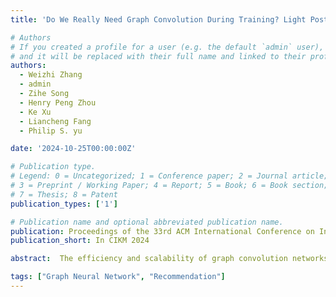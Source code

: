 ```yaml
---
title: 'Do We Really Need Graph Convolution During Training? Light Post-Training Graph-ODE for Efficient Recommendation'

# Authors
# If you created a profile for a user (e.g. the default `admin` user), write the username (folder name) here
# and it will be replaced with their full name and linked to their profile.
authors:
  - Weizhi Zhang
  - admin
  - Zihe Song
  - Henry Peng Zhou
  - Ke Xu
  - Liancheng Fang
  - Philip S. yu

date: '2024-10-25T00:00:00Z'

# Publication type.
# Legend: 0 = Uncategorized; 1 = Conference paper; 2 = Journal article;
# 3 = Preprint / Working Paper; 4 = Report; 5 = Book; 6 = Book section;
# 7 = Thesis; 8 = Patent
publication_types: ['1']

# Publication name and optional abbreviated publication name.
publication: Proceedings of the 33rd ACM International Conference on Information and Knowledge Management
publication_short: In CIKM 2024

abstract:  The efficiency and scalability of graph convolution networks (GCNs) in training recommender systems (RecSys) have been persistent concerns, hindering their deployment in real-world applications. This paper presents a critical examination of the necessity of graph convolutions during the training phase and introduces an innovative alternative the Light Post-Training Graph Ordinary-Differential-Equation (LightGODE). Our investigation reveals that the benefits of GCNs are more pronounced during testing rather than training. Motivated by this, LightGODE utilizes a novel post-training graph convolution method that bypasses the computation-intensive message passing of GCNs and employs a non-parametric continuous graph ordinary-differential-equation (ODE) to dynamically model node representations. This approach drastically reduces training time while achieving fine-grained post-training graph convolution to avoid the distortion of the original training embedding space, termed the embedding discrepancy issue. We validate our model across several real-world datasets of different scales, demonstrating that LightGODE not only outperforms GCN-based models in terms of efficiency and effectiveness but also significantly mitigates the embedding discrepancy commonly associated with deeper graph convolution layers. Our LightGODE challenges the prevailing paradigms in RecSys training and suggests re-evaluating the role of graph convolutions, potentially guiding future developments of efficient large-scale graph-based RecSys.

tags: ["Graph Neural Network", "Recommendation"]
---
```


